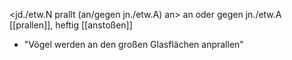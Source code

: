 <jd./etw.N prallt (an/gegen jn./etw.A) an>  an oder gegen jn./etw.A [[prallen]], heftig [[anstoßen]]
-   "Vögel werden an den großen Glasflächen anprallen"